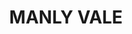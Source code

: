 ---
lastmod: '2025-04-06T06:05:20+00:00'
latitude: -33.79315
layout: suburb
longitude: 151.258069
postcode: '2093'
state: NSW
title: MANLY VALE
url: /nsw/manly-vale/
---